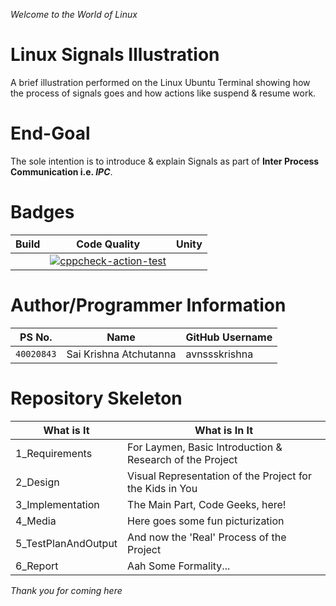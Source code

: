 *Welcome to the World of Linux*
# Linux Signals Illustration
A brief illustration performed on the Linux Ubuntu Terminal showing how the process of signals goes and how actions like suspend &amp; resume work.

# End-Goal
The sole intention is to introduce & explain Signals as part of **Inter Process Communication i.e. _IPC_**.

# Badges

Build | Code Quality | Unity |
------|--------------|-------|
|| [![cppcheck-action-test](https://github.com/avnssskrishna/Linux_Signals_Illustration/actions/workflows/cppcheck.yml/badge.svg)](https://github.com/avnssskrishna/Linux_Signals_Illustration/actions/workflows/cppcheck.yml)||

# Author/Programmer Information
| PS No. | Name | GitHub Username |
---------|-------------|----------------|
`40020843` | Sai Krishna Atchutanna | avnssskrishna |

# Repository Skeleton
| What is It | What is In It |
| ------ | ------ |
| 1_Requirements | For Laymen, Basic Introduction & Research of the Project |
| 2_Design | Visual Representation of the Project for the Kids in You  |
| 3_Implementation | The Main Part, Code Geeks, here! |
| 4_Media | Here goes some fun picturization |
| 5_TestPlanAndOutput | And now the 'Real' Process of the Project|
| 6_Report | Aah Some Formality... |

*Thank you for coming here*
